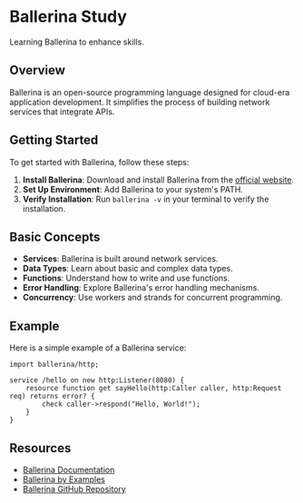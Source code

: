 # Ballerina Study
Learning Ballerina to enhance skills.

## Overview
Ballerina is an open-source programming language designed for cloud-era application development. It simplifies the process of building network services that integrate APIs.

## Getting Started
To get started with Ballerina, follow these steps:

1. **Install Ballerina**: Download and install Ballerina from the [official website](https://ballerina.io/downloads/).
2. **Set Up Environment**: Add Ballerina to your system's PATH.
3. **Verify Installation**: Run `ballerina -v` in your terminal to verify the installation.

## Basic Concepts
- **Services**: Ballerina is built around network services.
- **Data Types**: Learn about basic and complex data types.
- **Functions**: Understand how to write and use functions.
- **Error Handling**: Explore Ballerina's error handling mechanisms.
- **Concurrency**: Use workers and strands for concurrent programming.

## Example
Here is a simple example of a Ballerina service:

```ballerina
import ballerina/http;

service /hello on new http:Listener(8080) {
    resource function get sayHello(http:Caller caller, http:Request req) returns error? {
        check caller->respond("Hello, World!");
    }
}
```

## Resources
- [Ballerina Documentation](https://ballerina.io/learn/)
- [Ballerina by Examples](https://ballerina.io/learn/by-example/)
- [Ballerina GitHub Repository](https://github.com/ballerina-platform/ballerina-lang)
